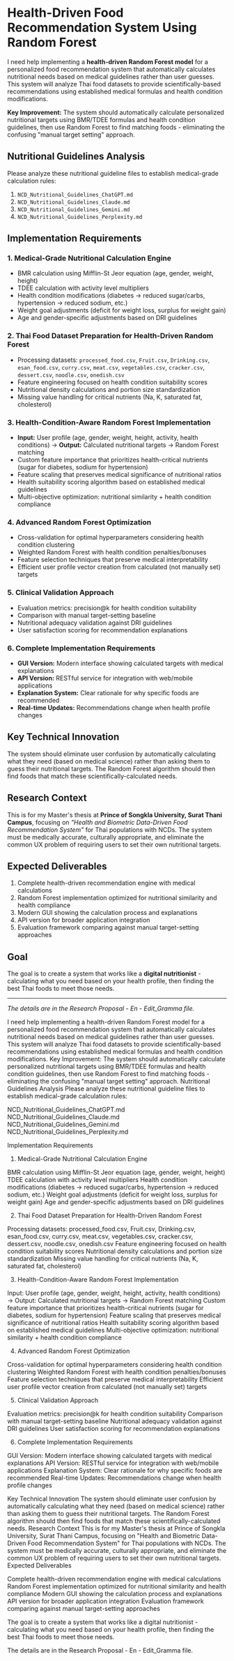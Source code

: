 # Health-Driven Food Recommendation System Using Random Forest

I need help implementing a **health-driven Random Forest model** for a personalized food recommendation system that automatically calculates nutritional needs based on medical guidelines rather than user guesses. This system will analyze Thai food datasets to provide scientifically-based recommendations using established medical formulas and health condition modifications.

**Key Improvement:** The system should automatically calculate personalized nutritional targets using BMR/TDEE formulas and health condition guidelines, then use Random Forest to find matching foods - eliminating the confusing "manual target setting" approach.

## Nutritional Guidelines Analysis

Please analyze these nutritional guideline files to establish medical-grade calculation rules:

1. `NCD_Nutritional_Guidelines_ChatGPT.md`
2. `NCD_Nutritional_Guidelines_Claude.md`  
3. `NCD_Nutritional_Guidelines_Gemini.md`
4. `NCD_Nutritional_Guidelines_Perplexity.md`

## Implementation Requirements

### 1. Medical-Grade Nutritional Calculation Engine

- BMR calculation using Mifflin-St Jeor equation (age, gender, weight, height)
- TDEE calculation with activity level multipliers
- Health condition modifications (diabetes → reduced sugar/carbs, hypertension → reduced sodium, etc.)
- Weight goal adjustments (deficit for weight loss, surplus for weight gain)
- Age and gender-specific adjustments based on DRI guidelines

### 2. Thai Food Dataset Preparation for Health-Driven Random Forest

- Processing datasets: `processed_food.csv`, `Fruit.csv`, `Drinking.csv`, `esan_food.csv`, `curry.csv`, `meat.csv`, `vegetables.csv`, `cracker.csv`, `dessert.csv`, `noodle.csv`, `onedish.csv`
- Feature engineering focused on health condition suitability scores
- Nutritional density calculations and portion size standardization
- Missing value handling for critical nutrients (Na, K, saturated fat, cholesterol)

### 3. Health-Condition-Aware Random Forest Implementation

- **Input:** User profile (age, gender, weight, height, activity, health conditions) → **Output:** Calculated nutritional targets → Random Forest matching
- Custom feature importance that prioritizes health-critical nutrients (sugar for diabetes, sodium for hypertension)
- Feature scaling that preserves medical significance of nutritional ratios
- Health suitability scoring algorithm based on established medical guidelines
- Multi-objective optimization: nutritional similarity + health condition compliance

### 4. Advanced Random Forest Optimization

- Cross-validation for optimal hyperparameters considering health condition clustering
- Weighted Random Forest with health condition penalties/bonuses
- Feature selection techniques that preserve medical interpretability
- Efficient user profile vector creation from calculated (not manually set) targets

### 5. Clinical Validation Approach

- Evaluation metrics: precision@k for health condition suitability
- Comparison with manual target-setting baseline
- Nutritional adequacy validation against DRI guidelines
- User satisfaction scoring for recommendation explanations

### 6. Complete Implementation Requirements

- **GUI Version:** Modern interface showing calculated targets with medical explanations
- **API Version:** RESTful service for integration with web/mobile applications
- **Explanation System:** Clear rationale for why specific foods are recommended
- **Real-time Updates:** Recommendations change when health profile changes

## Key Technical Innovation

The system should eliminate user confusion by automatically calculating what they need (based on medical science) rather than asking them to guess their nutritional targets. The Random Forest algorithm should then find foods that match these scientifically-calculated needs.

## Research Context

This is for my Master's thesis at **Prince of Songkla University, Surat Thani Campus**, focusing on *"Health and Biometric Data-Driven Food Recommendation System"* for Thai populations with NCDs. The system must be medically accurate, culturally appropriate, and eliminate the common UX problem of requiring users to set their own nutritional targets.

## Expected Deliverables

1. Complete health-driven recommendation engine with medical calculations
2. Random Forest implementation optimized for nutritional similarity and health compliance
3. Modern GUI showing the calculation process and explanations
4. API version for broader application integration
5. Evaluation framework comparing against manual target-setting approaches

## Goal

The goal is to create a system that works like a **digital nutritionist** - calculating what you need based on your health profile, then finding the best Thai foods to meet those needs.

---

*The details are in the Research Proposal - En - Edit_Gramma file.*


I need help implementing a health-driven Random Forest model for a personalized food recommendation system that automatically calculates nutritional needs based on medical guidelines rather than user guesses. This system will analyze Thai food datasets to provide scientifically-based recommendations using established medical formulas and health condition modifications.
Key Improvement: The system should automatically calculate personalized nutritional targets using BMR/TDEE formulas and health condition guidelines, then use Random Forest to find matching foods - eliminating the confusing "manual target setting" approach.
Nutritional Guidelines Analysis
Please analyze these nutritional guideline files to establish medical-grade calculation rules:

NCD_Nutritional_Guidelines_ChatGPT.md
NCD_Nutritional_Guidelines_Claude.md
NCD_Nutritional_Guidelines_Gemini.md
NCD_Nutritional_Guidelines_Perplexity.md

Implementation Requirements
1. Medical-Grade Nutritional Calculation Engine

BMR calculation using Mifflin-St Jeor equation (age, gender, weight, height)
TDEE calculation with activity level multipliers
Health condition modifications (diabetes → reduced sugar/carbs, hypertension → reduced sodium, etc.)
Weight goal adjustments (deficit for weight loss, surplus for weight gain)
Age and gender-specific adjustments based on DRI guidelines

2. Thai Food Dataset Preparation for Health-Driven Random Forest

Processing datasets: processed_food.csv, Fruit.csv, Drinking.csv, esan_food.csv, curry.csv, meat.csv, vegetables.csv, cracker.csv, dessert.csv, noodle.csv, onedish.csv
Feature engineering focused on health condition suitability scores
Nutritional density calculations and portion size standardization
Missing value handling for critical nutrients (Na, K, saturated fat, cholesterol)

3. Health-Condition-Aware Random Forest Implementation

Input: User profile (age, gender, weight, height, activity, health conditions) → Output: Calculated nutritional targets → Random Forest matching
Custom feature importance that prioritizes health-critical nutrients (sugar for diabetes, sodium for hypertension)
Feature scaling that preserves medical significance of nutritional ratios
Health suitability scoring algorithm based on established medical guidelines
Multi-objective optimization: nutritional similarity + health condition compliance

4. Advanced Random Forest Optimization

Cross-validation for optimal hyperparameters considering health condition clustering
Weighted Random Forest with health condition penalties/bonuses
Feature selection techniques that preserve medical interpretability
Efficient user profile vector creation from calculated (not manually set) targets

5. Clinical Validation Approach

Evaluation metrics: precision@k for health condition suitability
Comparison with manual target-setting baseline
Nutritional adequacy validation against DRI guidelines
User satisfaction scoring for recommendation explanations

6. Complete Implementation Requirements

GUI Version: Modern interface showing calculated targets with medical explanations
API Version: RESTful service for integration with web/mobile applications
Explanation System: Clear rationale for why specific foods are recommended
Real-time Updates: Recommendations change when health profile changes

Key Technical Innovation
The system should eliminate user confusion by automatically calculating what they need (based on medical science) rather than asking them to guess their nutritional targets. The Random Forest algorithm should then find foods that match these scientifically-calculated needs.
Research Context
This is for my Master's thesis at Prince of Songkla University, Surat Thani Campus, focusing on "Health and Biometric Data-Driven Food Recommendation System" for Thai populations with NCDs. The system must be medically accurate, culturally appropriate, and eliminate the common UX problem of requiring users to set their own nutritional targets.
Expected Deliverables

Complete health-driven recommendation engine with medical calculations
Random Forest implementation optimized for nutritional similarity and health compliance
Modern GUI showing the calculation process and explanations
API version for broader application integration
Evaluation framework comparing against manual target-setting approaches


The goal is to create a system that works like a digital nutritionist - calculating what you need based on your health profile, then finding the best Thai foods to meet those needs.

The details are in the Research Proposal - En - Edit_Gramma file.